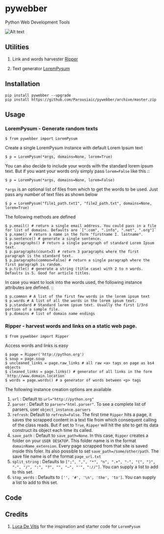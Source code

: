 # pywebber

Python Web Development Tools

![Alt text](https://img.shields.io/badge/py__webber-stable-blue.svg)

## Utilities

1. Link and words harvester [Ripper](https://pywebber.readthedocs.io/en/latest/#pageripper)

1. Text generator [LoremPysum](https://pywebber.readthedocs.io/en/latest/#lorempysum)

## Installation

    pip install pywebber --upgrade
    pip install https://github.com/Parousiaic/pywebber/archive/master.zip

## Usage

### LoremPysum - Generate random texts

    $ from pywebber import LoremPysum

Create a single LoremPysum instance with default Lorem Ipsum text

    $ p = LoremPysum(*args, domains=None, lorem=True)

You can also decide to include your words with the standard lorem ipsum text. But if you want your words only simply pass `lorem=False` like this ::

    $ p = LoremPysum(*args, domains=None, lorem=False)

`*args` is an optional list of files from which to get the words to be used. Just pass any number of text files as shown below

    $ p = LoremPysum("file1_path.txt1", "file2_path.txt", domains=None, lorem=True)

The following methods are defined

    $ p.email() # return a single email address. You could pass in a file for list of domains. Defaults are `[".com", ".info", ".net", ".org"]`
    $ p.name() # return a name in the form "firstname I. lastname".
    $ p.sentence() # generate a single sentence.
    $ p.paragraphs() # return a single paragraph of standard Lorem Ipsum text.
    $ p.paragraphs(count=3) # return 3 paragraphs where the first paragraph is the standard text.
    $ p.paragraphs(common=False) # return a single paragraph where the first paragraph is random.
    $ p.title() # generate a string (title case) with 2 to n words. Defaults is 5. Good for article titles.

In case you want to look into the words used, the following instance attributes are defined. ::

    $ p.common # A list of the first few words in the lorem ipsum text
    $ p.words # A list of all the words in the lorem ipsum text.
    $ p.standard # Standard lorem ipsum text. Usually the first 1/3rd portion of a sample file.
    $ p.domains # list of domain name endings

### Ripper - harvest words and links on a static web page.

    $ from pywebber import Ripper

Access words and links is easy

    $ page = Ripper('http://python.org')
    $ soup = page.soup
    $ uncleaned_links = page.raw_links # all raw <a> tags on page as bs4 objects
    $ cleaned_links = page.links() # generator of all links in the form `http://www.domain.location`
    $ words = page.words() # a generator of words between <p> tags

The following instance creation options are available

1. `url` : Default to `url="http://python.org"`
1. `parser` : Default to `parser="html.parser"`. To see a complete list of parsers, user `object_instance.parsers`
1. `refresh`: Default to `refresh=False`. The first time `Ripper` hits a page, it saves the scrapped content in a text file from
 which consequent calling of the class reads. But if set to `True`, `Ripper` will hit the site to get its data
construct its object each time its called.
1. `save_path` : Default to `save_path=None`. In this case, `Ripper` creates a folder on your `USER DESKTOP`. This folder name
 is in the format `domainName_extension`. Every page scrapped from that site is saved inside this foler. Its also possible to
set `save_path=/some/other/path`. The save file name is of the format `page_url.txt`
1. `split_string` : Defaults to `[";", ",", "*", "n", ".+", "-", "(", ")", "-", "/", ":", "?", "", "—", "'", "://"]`. You can supply a list to add to this set.
1. `stop_words` : Defaults to `['', '#', '\n', 'the', 'to']`. You can supply a list to add to this set.

## Code

## Credits

1. [Luca De Vitis](http://loremipsum.readthedocs.io/en/latest/) for the inspiration and starter code for `LoremPysum`
